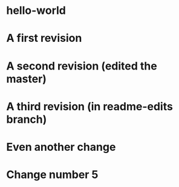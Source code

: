 # hello-world

# A first revision
# A second revision (edited the master)
# A third revision (in readme-edits branch)
# Even another change
# Change number 5
